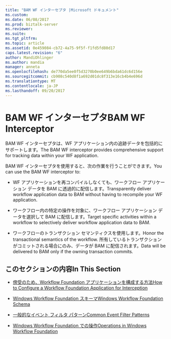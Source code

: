 ```yaml
---
title: "BAM WF インターセプタ |Microsoft ドキュメント"
ms.custom: 
ms.date: 06/08/2017
ms.prod: biztalk-server
ms.reviewer: 
ms.suite: 
ms.tgt_pltfrm: 
ms.topic: article
ms.assetid: 0e459084-cb72-4a75-9f5f-f1fd5fd80d17
caps.latest.revision: "6"
author: MandiOhlinger
ms.author: mandia
manager: anneta
ms.openlocfilehash: de770da5ee0f5d3270b0ee649b6bda61dc6d156e
ms.sourcegitcommit: cb908c540d8f1a692d01dc8f313e16cb4b4e696d
ms.translationtype: MT
ms.contentlocale: ja-JP
ms.lasthandoff: 09/20/2017
---
```

# <a name="bam-wf-interceptor"></a><span data-ttu-id="52e54-102">BAM WF インターセプタ</span><span class="sxs-lookup"><span data-stu-id="52e54-102">BAM WF Interceptor</span></span>
<span data-ttu-id="52e54-103">BAM WF インターセプタは、WF アプリケーション内の追跡データを包括的にサポートします。</span><span class="sxs-lookup"><span data-stu-id="52e54-103">The BAM WF interceptor provides comprehensive support for tracking data within your WF application.</span></span>  
  
 <span data-ttu-id="52e54-104">BAM WF インターセプタを使用すると、次の作業を行うことができます。</span><span class="sxs-lookup"><span data-stu-id="52e54-104">You can use the BAM WF interceptor to:</span></span>  
  
-   <span data-ttu-id="52e54-105">WF アプリケーションを再コンパイルしなくても、ワークフロー アプリケーション データを BAM に透過的に配信します。</span><span class="sxs-lookup"><span data-stu-id="52e54-105">Transparently deliver workflow application data to BAM without having to recompile your WF application.</span></span>  
  
-   <span data-ttu-id="52e54-106">ワークフロー内の特定の操作を対象に、ワークフロー アプリケーション データを選択して BAM に配信します。</span><span class="sxs-lookup"><span data-stu-id="52e54-106">Target specific activities within a workflow to selectively deliver workflow application data to BAM.</span></span>  
  
-   <span data-ttu-id="52e54-107">ワークフローのトランザクション セマンティクスを使用します。</span><span class="sxs-lookup"><span data-stu-id="52e54-107">Honor the transactional semantics of the workflow.</span></span> <span data-ttu-id="52e54-108">所有しているトランザクションがコミットされる場合にのみ、データが BAM に配信されます。</span><span class="sxs-lookup"><span data-stu-id="52e54-108">Data will be delivered to BAM only if the owning transaction commits.</span></span>  
  
## <a name="in-this-section"></a><span data-ttu-id="52e54-109">このセクションの内容</span><span class="sxs-lookup"><span data-stu-id="52e54-109">In This Section</span></span>  
  
-   [<span data-ttu-id="52e54-110">傍受のため、Workflow Foundation アプリケーションを構成する方法</span><span class="sxs-lookup"><span data-stu-id="52e54-110">How to Configure a Workflow Foundation Application for Interception</span></span>](../core/how-to-configure-a-workflow-foundation-application-for-interception.md)  
  
-   [<span data-ttu-id="52e54-111">Windows Workflow Foundation スキーマ</span><span class="sxs-lookup"><span data-stu-id="52e54-111">Windows Workflow Foundation Schema</span></span>](../core/windows-workflow-foundation-schema.md)  
  
-   [<span data-ttu-id="52e54-112">一般的なイベント フィルタ パターン</span><span class="sxs-lookup"><span data-stu-id="52e54-112">Common Event Filter Patterns</span></span>](../core/common-event-filter-patterns.md)  
  
-   [<span data-ttu-id="52e54-113">Windows Workflow Foundation での操作</span><span class="sxs-lookup"><span data-stu-id="52e54-113">Operations in Windows Workflow Foundation</span></span>](../core/operations-in-windows-workflow-foundation.md)
